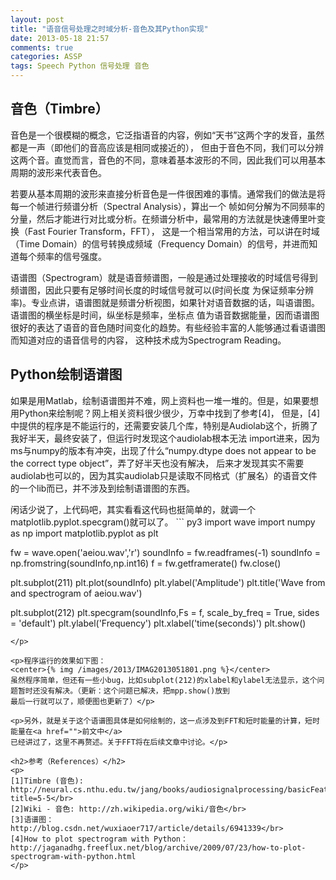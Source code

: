 ```yaml
---
layout: post
title: "语音信号处理之时域分析-音色及其Python实现"
date: 2013-05-18 21:57
comments: true
categories: ASSP
tags: Speech Python 信号处理 音色
---
```

<h2>音色（Timbre）</h2>
<p>音色是一个很模糊的概念，它泛指语音的内容，例如“天书”这两个字的发音，虽然都是一声（即他们的音高应该是相同或接近的），
但由于音色不同，我们可以分辨这两个音。直觉而言，音色的不同，意味着基本波形的不同，因此我们可以用基本周期的波形来代表音色。
</p>

<p>若要从基本周期的波形来直接分析音色是一件很困难的事情。通常我们的做法是将每一个帧进行频谱分析（Spectral Analysis），算出一个
帧如何分解为不同频率的分量，然后才能进行对比或分析。在频谱分析中，最常用的方法就是快速傅里叶变换（Fast Fourier Transform，FFT），
这是一个相当常用的方法，可以讲在时域（Time Domain）的信号转换成频域（Frequency Domain）的信号，并进而知道每个频率的信号强度。</p>

<p>语谱图（Spectrogram）就是语音频谱图，一般是通过处理接收的时域信号得到频谱图，因此只要有足够时间长度的时域信号就可以(时间长度
为保证频率分辨率)。专业点讲，语谱图就是频谱分析视图，如果针对语音数据的话，叫语谱图。语谱图的横坐标是时间，纵坐标是频率，坐标点
值为语音数据能量，因而语谱图很好的表达了语音的音色随时间变化的趋势。有些经验丰富的人能够通过看语谱图而知道对应的语音信号的内容，
这种技术成为Spectrogram Reading。</p>

<!--more-->

<h2>Python绘制语谱图</h2>
<p>如果是用Matlab，绘制语谱图并不难，网上资料也一堆一堆的。但是，如果要想用Python来绘制呢？网上相关资料很少很少，万幸中找到了参考[4]，
但是，[4]中提供的程序是不能运行的，还需要安装几个库，特别是Audiolab这个，折腾了我好半天，最终安装了，但运行时发现这个audiolab根本无法
import进来，因为ms与numpy的版本有冲突，出现了什么“numpy.dtype does not appear to be the correct type object”，弄了好半天也没有解决，
后来才发现其实不需要audiolab也可以的，因为其实audiolab只是读取不同格式（扩展名）的语音文件的一个lib而已，并不涉及到绘制语谱图的东西。</p>

<p>
闲话少说了，上代码吧，其实看看这代码也挺简单的，就调一个matplotlib.pyplot.specgram()就可以了。
``` py3
import wave
import numpy as np
import matplotlib.pyplot as plt

fw = wave.open('aeiou.wav','r')
soundInfo = fw.readframes(-1)
soundInfo = np.fromstring(soundInfo,np.int16)
f = fw.getframerate()
fw.close()

plt.subplot(211)
plt.plot(soundInfo)
plt.ylabel('Amplitude')
plt.title('Wave from and spectrogram of aeiou.wav')

plt.subplot(212)
plt.specgram(soundInfo,Fs = f, scale_by_freq = True, sides = 'default')
plt.ylabel('Frequency')
plt.xlabel('time(seconds)')
plt.show()
```
</p>

<p>程序运行的效果如下图：
<center>{% img /images/2013/IMAG2013051801.png %}</center>
虽然程序简单，但还有一些小bug，比如subplot(212)的xlabel和ylabel无法显示，这个问题暂时还没有解决。（更新：这个问题已解决，把mpp.show()放到
最后一行就可以了，顺便图也更新了）</p>

<p>另外，就是关于这个语谱图具体是如何绘制的，这一点涉及到FFT和短时能量的计算，短时能量在<a href="">前文中</a>
已经讲过了，这里不再赘述。关于FFT将在后续文章中讨论。</p>

<h2>参考（References）</h2>
<p>
[1]Timbre (音色): http://neural.cs.nthu.edu.tw/jang/books/audiosignalprocessing/basicFeatureTimber.asp?title=5-5</br>
[2]Wiki - 音色: http://zh.wikipedia.org/wiki/音色</br>
[3]语谱图： http://blog.csdn.net/wuxiaoer717/article/details/6941339</br>
[4]How to plot spectrogram with Python：http://jaganadhg.freeflux.net/blog/archive/2009/07/23/how-to-plot-spectrogram-with-python.html
</p>
